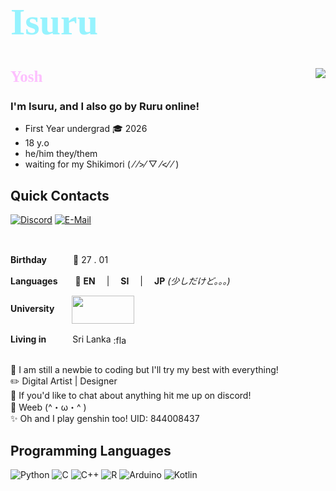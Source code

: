 <!-- Intro-->
### <b><div style="color:#96f3fe;font-family:'Bahnschrift';font-size:60px;align:centre">Isuru</div></b>

#
<img align="right" src="https://github-readme-stats.vercel.app/api?username=Isuru2701&count_private=true&text_color=ffffff&bg_color=DEG,02a4b5,b202b5&custom_title=Isuru&include_all_commits_disable=true&title_color=ffffff&hide_border=true">



<b><div style="color:#fdc0fe;font-family:'Bahnschrift';font-size:25px">Yosh👋</div></b>


### I'm Isuru, and I also go by **Ruru** online!

- First Year undergrad 🎓 2026
- 18 y.o 
- he/him they/them
- waiting for my Shikimori ( ⁄ ⁄>⁄ ▽ ⁄<⁄ ⁄ )

## Quick Contacts
[![Discord](https://img.shields.io/badge/Ruru-168de2?style=flat-square&logo=discord&logoColor=white&labelColor=168de2)](https://www.discordapp.com/users/787708621524959304)
[![E-Mail](https://img.shields.io/badge/Isuru-168de2?style=flat-square&logo=gmail&logoColor=white&labelColor=168de2)](mailto:isuruyahampath1@gmail.com)



<br>

**Birthday**　　　🎂 27 . 01

**Languages**　　💬 **EN** 　|　 **SI**　 |　 **JP** *(少しだけど。。。)*

**University**　　[<img align="center" src="https://www.nibm.lk/wp-content/themes/nibm-theme-child/images/main-logo.svg" width="100" height="45">](https://www.nibm.lk/)

**Living in**　　　Sri Lanka [<img align="center" src="https://www.worldatlas.com/img/flag/lk-flag.jpg" width="25" height="16" alt=":flag_lk:">](https://goo.gl/maps/L619iNA4ZNupucj27)

<br>
📰  I am still a newbie to coding but I'll try my best with everything! 

<!--Interests-->

<br>
✏️  Digital Artist | Designer

<br>
🦜  If you'd like to chat about anything hit me up on discord!

<br>
🍙  Weeb (^・ω・^ )

<br>
✨  Oh and I play genshin too! UID: 844008437

<br>

<!--programming languages-->

## Programming Languages
![Python](https://img.shields.io/badge/-Python-3776ab?style=flat-square&logo=python&logoColor=fff)
![C](https://img.shields.io/badge/-C-a8b9cc?style=flat-square&logo=C&logoColor=fff)
![C++](https://img.shields.io/badge/-C%2b%2b-00599c?style=flat-square&logo=C%2b%2b&logoColor=fff)
![R](https://img.shields.io/badge/-R-3776ab?style=flat-square&logo=R&logoColor=fff)
![Arduino](https://img.shields.io/badge/-Arduino-3776ab?style=flat-square&logo=arduino&logoColor=fff)
![Kotlin](https://img.shields.io/badge/-Kotlin-3776ab?style=flat-square&logo=kotlin&logoColor=fff)





<!-->
